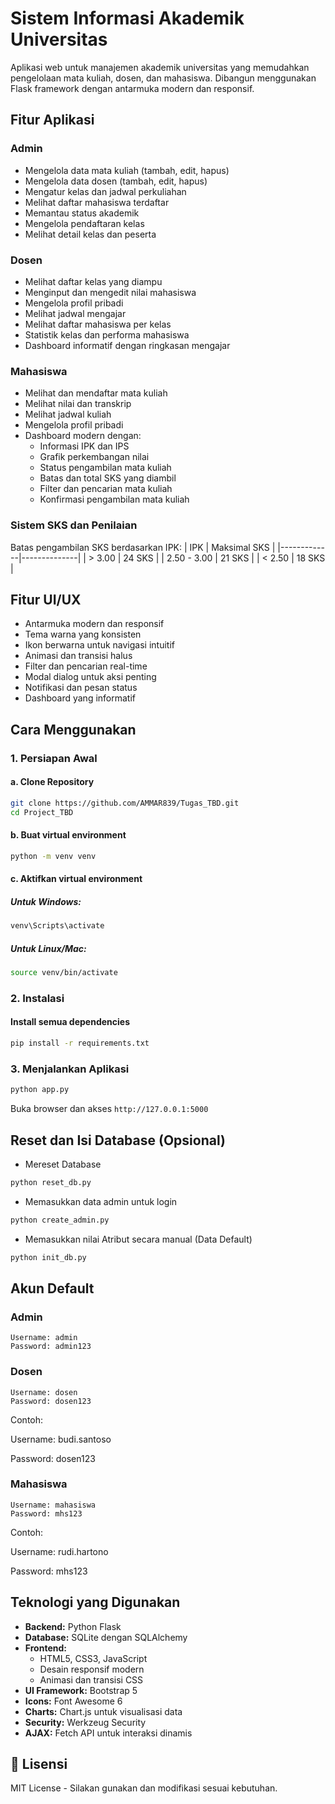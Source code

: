 # Sistem Informasi Akademik Universitas

Aplikasi web untuk manajemen akademik universitas yang memudahkan pengelolaan mata kuliah, dosen, dan mahasiswa. Dibangun menggunakan Flask framework dengan antarmuka modern dan responsif.

##  Fitur Aplikasi

###  Admin
- Mengelola data mata kuliah (tambah, edit, hapus)
- Mengelola data dosen (tambah, edit, hapus)
- Mengatur kelas dan jadwal perkuliahan
- Melihat daftar mahasiswa terdaftar
- Memantau status akademik
- Mengelola pendaftaran kelas
- Melihat detail kelas dan peserta

###  Dosen
- Melihat daftar kelas yang diampu
- Menginput dan mengedit nilai mahasiswa
- Mengelola profil pribadi
- Melihat jadwal mengajar
- Melihat daftar mahasiswa per kelas
- Statistik kelas dan performa mahasiswa
- Dashboard informatif dengan ringkasan mengajar

###  Mahasiswa
- Melihat dan mendaftar mata kuliah
- Melihat nilai dan transkrip
- Melihat jadwal kuliah
- Mengelola profil pribadi
- Dashboard modern dengan:
  - Informasi IPK dan IPS
  - Grafik perkembangan nilai
  - Status pengambilan mata kuliah
  - Batas dan total SKS yang diambil
  - Filter dan pencarian mata kuliah
  - Konfirmasi pengambilan mata kuliah

###  Sistem SKS dan Penilaian
Batas pengambilan SKS berdasarkan IPK:
| IPK         | Maksimal SKS |
|-------------|--------------|
| > 3.00      | 24 SKS      |
| 2.50 - 3.00 | 21 SKS      |
| < 2.50      | 18 SKS      |

##  Fitur UI/UX
- Antarmuka modern dan responsif
- Tema warna yang konsisten
- Ikon berwarna untuk navigasi intuitif
- Animasi dan transisi halus
- Filter dan pencarian real-time
- Modal dialog untuk aksi penting
- Notifikasi dan pesan status
- Dashboard yang informatif

##  Cara Menggunakan

### 1. Persiapan Awal
#### a. Clone Repository
```bash
git clone https://github.com/AMMAR839/Tugas_TBD.git
cd Project_TBD
```

#### b. Buat virtual environment
```bash
python -m venv venv
```

#### c. Aktifkan virtual environment

##### Untuk Windows:
```bash
venv\Scripts\activate
```
##### Untuk Linux/Mac:
```bash
source venv/bin/activate
```

### 2. Instalasi
#### Install semua dependencies
```bash
pip install -r requirements.txt
```

### 3. Menjalankan Aplikasi
```bash
python app.py
```
Buka browser dan akses `http://127.0.0.1:5000`



## Reset dan Isi Database (Opsional)
- Mereset Database

```bash
python reset_db.py
```

- Memasukkan data admin untuk login
```bash
python create_admin.py
```

- Memasukkan nilai Atribut secara manual (Data Default)
```bash
python init_db.py
```


## Akun Default

### Admin
```
Username: admin
Password: admin123
```

### Dosen
```
Username: dosen
Password: dosen123
```
Contoh:

Username: budi.santoso

Password: dosen123

### Mahasiswa
```
Username: mahasiswa
Password: mhs123
```
Contoh:

Username: rudi.hartono

Password: mhs123

## Teknologi yang Digunakan

- **Backend:** Python Flask
- **Database:** SQLite dengan SQLAlchemy
- **Frontend:** 
  - HTML5, CSS3, JavaScript
  - Desain responsif modern
  - Animasi dan transisi CSS
- **UI Framework:** Bootstrap 5
- **Icons:** Font Awesome 6
- **Charts:** Chart.js untuk visualisasi data
- **Security:** Werkzeug Security
- **AJAX:** Fetch API untuk interaksi dinamis


## 📄 Lisensi

MIT License - Silakan gunakan dan modifikasi sesuai kebutuhan. 
